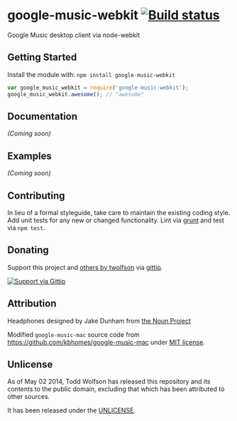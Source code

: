 # google-music-webkit [![Build status](https://travis-ci.org/twolfson/google-music-webkit.png?branch=master)](https://travis-ci.org/twolfson/google-music-webkit)

Google Music desktop client via node-webkit

## Getting Started
Install the module with: `npm install google-music-webkit`

```javascript
var google_music_webkit = require('google-music-webkit');
google_music_webkit.awesome(); // "awesome"
```

## Documentation
_(Coming soon)_

## Examples
_(Coming soon)_

## Contributing
In lieu of a formal styleguide, take care to maintain the existing coding style. Add unit tests for any new or changed functionality. Lint via [grunt](https://github.com/gruntjs/grunt) and test via `npm test`.

## Donating
Support this project and [others by twolfson][gittip] via [gittip][].

[![Support via Gittip][gittip-badge]][gittip]

[gittip-badge]: https://rawgithub.com/twolfson/gittip-badge/master/dist/gittip.png
[gittip]: https://www.gittip.com/twolfson/

## Attribution
Headphones designed by Jake Dunham from [the Noun Project][headphones-icon]

[headphones-icon]: http://thenounproject.com/term/headphones/16097/

Modified `google-music-mac` source code from https://github.com/kbhomes/google-music-mac under [MIT license][google-music-mac-license].

[google-music-mac-license]: https://github.com/kbhomes/google-music-mac/tree/v1.1.3

## Unlicense
As of May 02 2014, Todd Wolfson has released this repository and its contents to the public domain, excluding that which has been attributed to other sources.

It has been released under the [UNLICENSE][].

[UNLICENSE]: UNLICENSE
